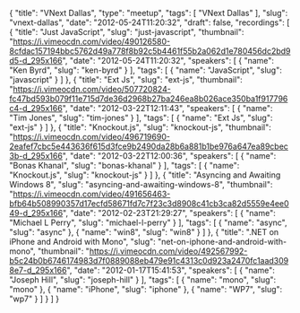 {
  "title": "VNext Dallas",
  "type": "meetup",
  "tags": [
    "VNext Dallas"
  ],
  "slug": "vnext-dallas",
  "date": "2012-05-24T11:20:32",
  "draft": false,
  "recordings": [
    {
      "title": "Just JavaScript",
      "slug": "just-javascript",
      "thumbnail": "https://i.vimeocdn.com/video/490126580-8cfdac157194bbc5762d49a778f8b92c5b4461f55b2a062d1e780456dc2bd9d5-d_295x166",
      "date": "2012-05-24T11:20:32",
      "speakers": [
        {
          "name": "Ken Byrd",
          "slug": "ken-byrd"
        }
      ],
      "tags": [
        {
          "name": "JavaScript",
          "slug": "javascript"
        }
      ]
    },
    {
      "title": "Ext Js",
      "slug": "ext-js",
      "thumbnail": "https://i.vimeocdn.com/video/507720824-fc47bd593b079f11e715d7de36d2968b27ba246ea8b026ace350ba1f917796c4-d_295x166",
      "date": "2012-03-22T12:11:43",
      "speakers": [
        {
          "name": "Tim Jones",
          "slug": "tim-jones"
        }
      ],
      "tags": [
        {
          "name": "Ext Js",
          "slug": "ext-js"
        }
      ]
    },
    {
      "title": "Knockout.js",
      "slug": "knockout-js",
      "thumbnail": "https://i.vimeocdn.com/video/496719690-2eafef7cbc5e443636f615d3fce9b2490da28b6a881b1be976a647ea89cbec3b-d_295x166",
      "date": "2012-03-22T12:00:36",
      "speakers": [
        {
          "name": "Bonas Khanal",
          "slug": "bonas-khanal"
        }
      ],
      "tags": [
        {
          "name": "Knockout.js",
          "slug": "knockout-js"
        }
      ]
    },
    {
      "title": "Asyncing and Awaiting Windows 8",
      "slug": "asyncing-and-awaiting-windows-8",
      "thumbnail": "https://i.vimeocdn.com/video/491656463-bfb64b508990357d17ecfd58671fd7c7f23c3d8908c41cb3ca82d5559e4ee049-d_295x166",
      "date": "2012-02-23T21:29:27",
      "speakers": [
        {
          "name": "Michael L Perry",
          "slug": "michael-l-perry"
        }
      ],
      "tags": [
        {
          "name": "async",
          "slug": "async"
        },
        {
          "name": "win8",
          "slug": "win8"
        }
      ]
    },
    {
      "title": ".NET on iPhone and Android with Mono",
      "slug": "net-on-iphone-and-android-with-mono",
      "thumbnail": "https://i.vimeocdn.com/video/492567992-b5c24b0b6746174983d7f0889088eb479e91c4313c0d923a2470fc1aad3098e7-d_295x166",
      "date": "2012-01-17T15:41:53",
      "speakers": [
        {
          "name": "Joseph Hill",
          "slug": "joseph-hill"
        }
      ],
      "tags": [
        {
          "name": "mono",
          "slug": "mono"
        },
        {
          "name": "iPhone",
          "slug": "iphone"
        },
        {
          "name": "WP7",
          "slug": "wp7"
        }
      ]
    }
  ]
}